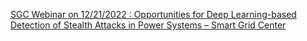 [SGC Webinar on 12/21/2022 : Opportunities for Deep Learning-based Detection of Stealth Attacks in Power Systems – Smart Grid Center ](https://qi.tc/qi/110238)